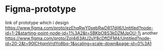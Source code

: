 # Figma-prototype
link of prototype which i design 
https://www.figma.com/proto/ezEhqRwY0sebRwD817diI6/Untitled?node-id=1-2&starting-point-node-id=1%3A2&t=SBKbO8S3kDZMJpOU-1\
another 
https://www.figma.com/proto/ZoI4i63AtJ2uY8cDftDFM4/Untitled?node-id=20-2&t=90lCHjqmVrdYo8bq-1&scaling=scale-down&page-id=0%3A1
